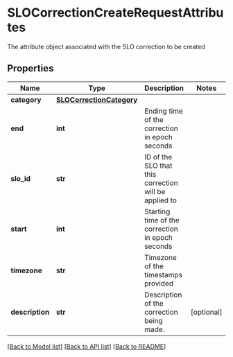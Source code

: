 # SLOCorrectionCreateRequestAttributes

The attribute object associated with the SLO correction to be created
## Properties
Name | Type | Description | Notes
------------ | ------------- | ------------- | -------------
**category** | [**SLOCorrectionCategory**](SLOCorrectionCategory.md) |  | 
**end** | **int** | Ending time of the correction in epoch seconds | 
**slo_id** | **str** | ID of the SLO that this correction will be applied to | 
**start** | **int** | Starting time of the correction in epoch seconds | 
**timezone** | **str** | Timezone of the timestamps provided | 
**description** | **str** | Description of the correction being made. | [optional] 

[[Back to Model list]](README.md#documentation-for-models) [[Back to API list]](README.md#documentation-for-api-endpoints) [[Back to README]](README.md)


